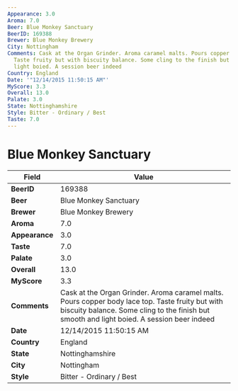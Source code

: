 ```yaml
---
Appearance: 3.0
Aroma: 7.0
Beer: Blue Monkey Sanctuary
BeerID: 169388
Brewer: Blue Monkey Brewery
City: Nottingham
Comments: Cask at the Organ Grinder. Aroma caramel malts. Pours copper body lace top.
  Taste fruity but with biscuity balance. Some cling to the finish but smooth and
  light boied. A session beer indeed
Country: England
Date: '"12/14/2015 11:50:15 AM"'
MyScore: 3.3
Overall: 13.0
Palate: 3.0
State: Nottinghamshire
Style: Bitter - Ordinary / Best
Taste: 7.0
---
```


# Blue Monkey Sanctuary

| Field         | Value |
|---------------|-------|
| **BeerID** | 169388 |
| **Beer** | Blue Monkey Sanctuary |
| **Brewer** | Blue Monkey Brewery |
| **Aroma** | 7.0 |
| **Appearance** | 3.0 |
| **Taste** | 7.0 |
| **Palate** | 3.0 |
| **Overall** | 13.0 |
| **MyScore** | 3.3 |
| **Comments** | Cask at the Organ Grinder. Aroma caramel malts. Pours copper body lace top. Taste fruity but with biscuity balance. Some cling to the finish but smooth and light boied. A session beer indeed |
| **Date** | 12/14/2015 11:50:15 AM |
| **Country** | England |
| **State** | Nottinghamshire |
| **City** | Nottingham |
| **Style** | Bitter - Ordinary / Best |
